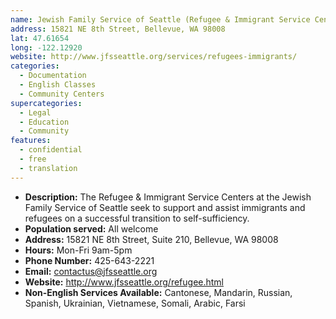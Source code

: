 ```yaml
---
name: Jewish Family Service of Seattle (Refugee & Immigrant Service Centers)
address: 15821 NE 8th Street, Bellevue, WA 98008
lat: 47.61654
long: -122.12920
website: http://www.jfsseattle.org/services/refugees-immigrants/
categories:
  - Documentation
  - English Classes
  - Community Centers
supercategories:
  - Legal
  - Education
  - Community
features:
  - confidential
  - free
  - translation
---
```

- **Description:** The Refugee & Immigrant Service Centers at the Jewish Family Service of Seattle seek to support and assist immigrants and refugees on a successful transition to self-sufficiency.
- **Population served:** All welcome
- **Address:** 15821 NE 8th Street, Suite 210, Bellevue, WA 98008
- **Hours:** Mon-Fri 9am-5pm
- **Phone Number:** 425-643-2221
- **Email:** contactus@jfsseattle.org
- **Website:** <http://www.jfsseattle.org/refugee.html>
- **Non-English Services Available:** Cantonese, Mandarin, Russian, Spanish, Ukrainian, Vietnamese, Somali, Arabic, Farsi

